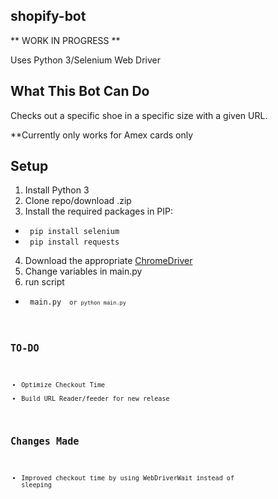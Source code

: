 ## shopify-bot 

** WORK IN PROGRESS **

Uses Python 3/Selenium Web Driver 

## What This Bot Can Do
Checks out a specific shoe in a specific size with a given URL.

**Currently only works for Amex cards only

## Setup
1. Install Python 3
2. Clone repo/download .zip 
3. Install the required packages in PIP:
  - <code> pip install selenium </code>
  - <code> pip install requests </code>
4. Download the appropriate [ChromeDriver](https://chromedriver.chromium.org/)
5. Change variables in main.py
6. run script
  - <code> main.py <code> or <code>python main.py</code>

## TO-DO
- Optimize Checkout Time
- Build URL Reader/feeder for new release


## Changes Made
- Improved checkout time by using WebDriverWait instead of sleeping 